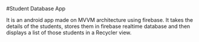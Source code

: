 #Student Database App

It is an android app made on MVVM architecture using firebase.
It takes the details of the students, stores them in firebase realtime database and then displays a list of those students in a Recycler view.
